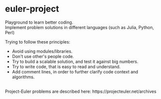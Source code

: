 # euler-project
Playground to learn better coding.</br>
Implement problem solutions in different languages (such as Julia, Python, Perl)</br>

Trying to follow these principles:
<ul type="disc">
    <li>Avoid using modules/libraries.</li>
    <li>Don't use other's people code.</li>
    <li>Try to build a scalable solution, and test it against big numbers.</li>
    <li>Try to write code, that is easy to read and understand.</li>
    <li>Add comment lines, in order to further clarify code context and algorithms.</li>
</ul>
</br>
Project-Euler problems are described here:
https://projecteuler.net/archives
